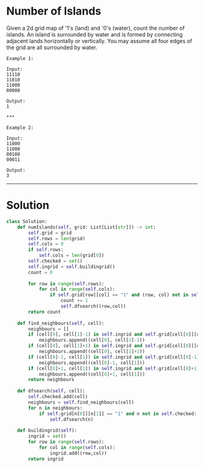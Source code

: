# Number of Islands

Given a 2d grid map of '1's (land) and '0's (water), count the number of islands. 
An island is surrounded by water and is formed by connecting adjacent lands 
horizontally or vertically. You may assume all four edges of the grid are all surrounded by water.

```
Example 1:

Input:
11110
11010
11000
00000

Output: 
1

***

Example 2:

Input:
11000
11000
00100
00011

Output: 
3
```

***

# Solution

```python
class Solution:
    def numIslands(self, grid: List[List[str]]) -> int:
        self.grid = grid
        self.rows = len(grid)
        self.cols = 0
        if self.rows:
            self.cols = len(grid[0])
        self.checked = set()
        self.ingrid = self.buildingrid()
        count = 0
        
        for row in range(self.rows):
            for col in range(self.cols):
                if self.grid[row][col] == "1" and (row, col) not in self.checked:
                    count += 1
                    self.dfsearch((row,col))
        return count
    
    def find_neighbours(self, cell):
        neighbours = []
        if (cell[0], cell[1]-1) in self.ingrid and self.grid[cell[0]][cell[1]-1] == "1":
            neighbours.append((cell[0], cell[1]-1))
        if (cell[0], cell[1]+1) in self.ingrid and self.grid[cell[0]][cell[1]+1] == "1":
            neighbours.append((cell[0], cell[1]+1))
        if (cell[0]-1, cell[1]) in self.ingrid and self.grid[cell[0]-1][cell[1]] == "1":
            neighbours.append((cell[0]-1, cell[1]))
        if (cell[0]+1, cell[1]) in self.ingrid and self.grid[cell[0]+1][cell[1]] == "1":
            neighbours.append((cell[0]+1, cell[1]))
        return neighbours
    
    def dfsearch(self, cell):
        self.checked.add(cell)
        neighbours = self.find_neighbours(cell)
        for n in neighbours:
            if self.grid[n[0]][n[1]] == "1" and n not in self.checked:
                self.dfsearch(n)
        
    def buildingrid(self):
        ingrid = set()
        for row in range(self.rows):
            for col in range(self.cols):
                ingrid.add((row,col))
        return ingrid
```

